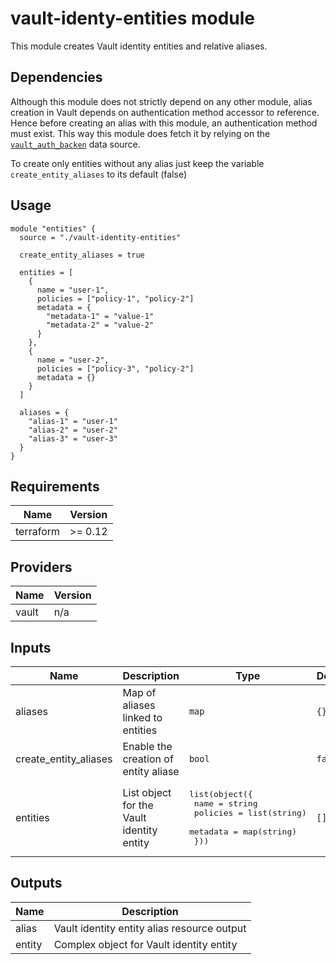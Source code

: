 # vault-identy-entities module

This module creates Vault identity entities and relative aliases.

## Dependencies

Although this module does not strictly depend on any other module, alias creation in Vault depends on authentication method accessor to reference. Hence before creating an alias with this module, an authentication method must exist. This way this module does fetch it by relying on the [`vault_auth_backen`](https://www.terraform.io/docs/providers/vault/d/auth_backend.html) data source.

To create only entities without any alias just keep the variable `create_entity_aliases` to its default (false)

## Usage

```hcl
module "entities" {
  source = "./vault-identity-entities"

  create_entity_aliases = true

  entities = [
    {
      name = "user-1",
      policies = ["policy-1", "policy-2"]
      metadata = {
        "metadata-1" = "value-1"
        "metadata-2" = "value-2"
      }
    },
    {
      name = "user-2",
      policies = ["policy-3", "policy-2"]
      metadata = {}
    }
  ]

  aliases = {
    "alias-1" = "user-1"
    "alias-2" = "user-2"
    "alias-3" = "user-3"
  }
}
```

## Requirements

| Name | Version |
|------|---------|
| terraform | >= 0.12 |

## Providers

| Name | Version |
|------|---------|
| vault | n/a |

## Inputs

| Name | Description | Type | Default |
|------|-------------|------|---------|
| aliases | Map of aliases linked to entities | `map` | `{}` |
| create_entity_aliases | Enable the creation of entity aliase | `bool` | `false` |
| entities | List object for the Vault identity entity | <pre>list(object({<br>    name     = string<br>    policies = list(string)<br>    metadata = map(string)<br>  }))</pre> | `[]` |

## Outputs

| Name | Description |
|------|-------------|
| alias | Vault identity entity alias resource output |
| entity | Complex object for Vault identity entity |
